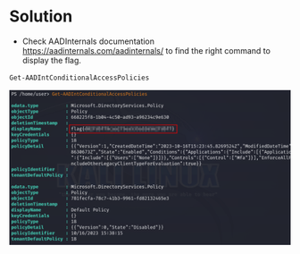 # Solution
- Check AADInternals documentation https://aadinternals.com/aadinternals/ to find the right command to display the flag.
```bash
Get-AADIntConditionalAccessPolicies
```

![Alt text](image.png)
